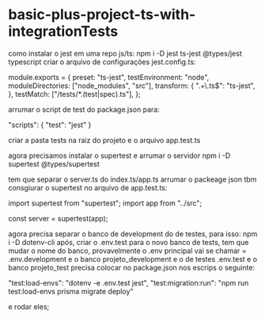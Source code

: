 # basic-plus-project-ts-with-integrationTests
como instalar o jest em uma repo js/ts:
npm i -D jest ts-jest @types/jest typescript
criar o arquivo de configurações jest.config.ts:

module.exports = {
  preset: "ts-jest",
  testEnvironment: "node",
  moduleDirectories: ["node_modules", "src"],
  transform: {
    ".+\\.ts$": "ts-jest",
  },
  testMatch: ["<rootDir>/tests/*.(test|spec).ts"],
};

arrumar o script de test do package.json para:

"scripts": {
  "test": "jest"
}

criar a pasta tests na raiz do projeto e o arquivo app.test.ts

agora precisamos instalar o supertest e arrumar o servidor
npm i -D supertest @types/supertest

tem que separar o server.ts do index.ts/app.ts 
arrumar o packeage json tbm
consgiurar o supertest no arquivo de app.test.ts:

import supertest from "supertest";
import app from "../src";

const server = supertest(app);

agora precisa separar o banco de development do de testes, para isso:
npm i -D dotenv-cli
após, criar o .env.test para o novo banco de tests, tem que mudar o nome do banco, provavelmente o .env principal vai se chamar = .env.development e o banco projeto_development e o de testes .env.test e o banco projeto_test
precisa colocar no package.json nos escrips o seguinte:

"test:load-envs": "dotenv -e .env.test jest",
"test:migration:run": "npm run test:load-envs prisma migrate deploy"

e rodar eles;
